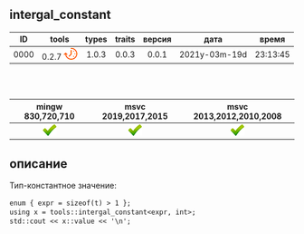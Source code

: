 ﻿
[P]: ../../../icons/progress.png
[V]: ../../../icons/success.png
[X]: ../../../icons/failed.png
[D]: ../../../icons/danger.png
[E]: ../../../icons/empty.png
[N]: ../../../icons/na.png

intergal_constant
---

| **ID** | tools           | types | traits | версия |     дата      |  время   |  
|:------:|:---------------:|:-----:|:------:|:------:|:-------------:|:--------:|  
|  0000  | 0.2.7 [![P]][M] | 1.0.3 | 0.0.3  | 0.0.1  | 2021y-03m-19d | 23:13:45 |  

<br/>
<br/>

| mingw 830,720,710 | msvc 2019,2017,2015 | msvc 2013,2012,2010,2008 |  
|:-----------------:|:-------------------:|:------------------------:|  
|   [![V]][MINGW]   |   [![V]][VS-NEW]    |         [![V]][M]        |  

[M]:       #integral_constant   "тип-константное значение"  
[MINGW]:   #mingw-new           "поддержка компиляторов mingw"  
[VS-NEW]:  #msvc-new            "поддержка новых компиляторов msvc"  
[VS-OLD]:  #msvc-old            "поддержка старых компиляторов msvc"  

описание
--------
Тип-константное значение:

```
enum { expr = sizeof(t) > 1 };
using x = tools::intergal_constant<expr, int>;
std::cout << x::value << '\n';
```

